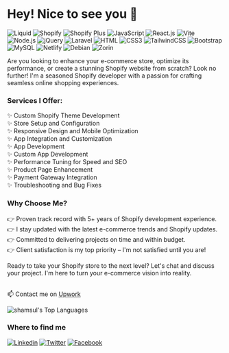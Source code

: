 # Hey! Nice to see you 👋

![Liquid](https://img.shields.io/badge/Shopify-Liquid-67b8de?style=flat-square&logo=shopify&logoColor=white)
![Shopify](https://img.shields.io/badge/Shopify-95BF47?style=flat-square&logo=shopify&logoColor=white)
![Shopify Plus](https://img.shields.io/badge/Shopify-Plus-67b8de?style=flat-square&logo=shopify&logoColor=black)
![JavaScript](https://img.shields.io/badge/JavaScript-F7DF1E?style=flat-square&logo=javascript&logoColor=black)
![React.js](https://img.shields.io/badge/React.js-0081CB?style=flat-square&logo=react&logoColor=61DAFB)
![Vite](https://img.shields.io/badge/Vite-593D88?style=flat-square&logo=vite&logoColor=white)
![Node.js](https://img.shields.io/badge/Node.js-43853D?style=flat-square&logo=node.js&logoColor=white)
![jQuery](https://img.shields.io/badge/jQuery-0769AD?style=flat-square&logo=jquery&logoColor=white)
![Laravel](https://img.shields.io/badge/Laravel-FF2D20?style=flat-square&logo=laravel&logoColor=white)
![HTML](https://img.shields.io/badge/HTML5-E34F26?style=flat-square&logo=html5&logoColor=white)
![CSS3](https://img.shields.io/badge/CSS3-1572B6?style=flat-square&logo=css3&logoColor=white)
![TailwindCSS](https://img.shields.io/badge/Tailwind_CSS-38B2AC?style=flat-square&logo=tailwind-css&logoColor=white)
![Bootstrap](https://img.shields.io/badge/Bootstrap-563D7C?style=flat-square&logo=bootstrap&logoColor=white)
![MySQL](https://img.shields.io/badge/MySQL-005C84?style=flat-square&logo=mysql&logoColor=white)
![Netlify](https://img.shields.io/badge/Netlify-00C7B7?style=flat-square&logo=netlify&logoColor=white)
![Debian](https://img.shields.io/badge/Debian-A81D33?style=flat-square&logo=debian&logoColor=white)
![Zorin](https://img.shields.io/badge/Zorin%20OS-0CC1F3?style=flat-square&logo=zorin&logoColor=white)

Are you looking to enhance your e-commerce store, optimize its performance, or create a stunning Shopify website from scratch? Look no further! I'm a seasoned Shopify developer with a passion for crafting seamless online shopping experiences.

### Services I Offer:

✨ Custom Shopify Theme Development <br>
✨ Store Setup and Configuration <br>
✨ Responsive Design and Mobile Optimization <br>
✨ App Integration and Customization <br>
✨ App Development <br>
✨ Custom App Development <br>
✨ Performance Tuning for Speed and SEO <br>
✨ Product Page Enhancement <br>
✨ Payment Gateway Integration <br>
✨ Troubleshooting and Bug Fixes <br>

### Why Choose Me?
👉 Proven track record with 5+ years of Shopify development experience. <br>
👉 I stay updated with the latest e-commerce trends and Shopify updates. <br>
👉 Committed to delivering projects on time and within budget. <br>
👉 Client satisfaction is my top priority – I'm not satisfied until you are! <br>

Ready to take your Shopify store to the next level? Let's chat and discuss your project. I'm here to turn your e-commerce vision into reality. <br> <br>

📫 Contact me on [Upwork](https://www.upwork.com/freelancers/~013eddff08e4f509ad) <br>

![shamsul's Top Languages](https://github-readme-stats.vercel.app/api/top-langs/?username=shamsulhuda&theme=darcula&show_icons=true&hide_border=true&layout=compact)

### Where to find me

[![Linkedin](https://img.shields.io/badge/LinkedIn-0077B5?style=flat-square&logo=linkedin&logoColor=white)](https://www.linkedin.com/in/shamsul-huda99/) 
[![Twitter](https://img.shields.io/badge/Twitter-1DA1F2?style=flat-square&logo=twitter&logoColor=white)](https://twitter.com/m_shamsulhuda)
[![Facebook](https://img.shields.io/badge/Facebook-1877F2?style=flat-square&logo=facebook&logoColor=white)](https://www.facebook.com/shamsulhuda.cse)

